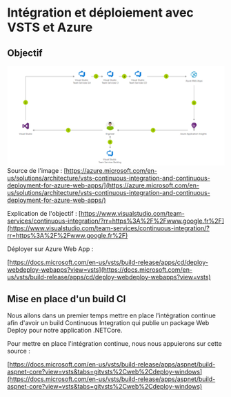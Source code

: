 # Intégration et déploiement avec VSTS et Azure

## Objectif

![](/assets/DevOps.PNG)Source de l'image : [https://azure.microsoft.com/en-us/solutions/architecture/vsts-continuous-integration-and-continuous-deployment-for-azure-web-apps/](https://azure.microsoft.com/en-us/solutions/architecture/vsts-continuous-integration-and-continuous-deployment-for-azure-web-apps/)

Explication de l'objectif : [https://www.visualstudio.com/team-services/continuous-integration/?rr=https%3A%2F%2Fwww.google.fr%2F](https://www.visualstudio.com/team-services/continuous-integration/?rr=https%3A%2F%2Fwww.google.fr%2F)

Déployer sur Azure Web App :

 [https://docs.microsoft.com/en-us/vsts/build-release/apps/cd/deploy-webdeploy-webapps?view=vsts](https://docs.microsoft.com/en-us/vsts/build-release/apps/cd/deploy-webdeploy-webapps?view=vsts)

## Mise en place d'un build CI

Nous allons dans un premier temps mettre en place l'intégration continue afin d'avoir un build Continuous Integration qui publie un package Web Deploy pour notre application .NETCore.

Pour mettre en place l'intégration continue, nous nous appuierons sur cette source :

[https://docs.microsoft.com/en-us/vsts/build-release/apps/aspnet/build-aspnet-core?view=vsts&tabs=gitvsts%2Cweb%2Cdeploy-windows](https://docs.microsoft.com/en-us/vsts/build-release/apps/aspnet/build-aspnet-core?view=vsts&tabs=gitvsts%2Cweb%2Cdeploy-windows)



